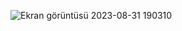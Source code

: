 


![Ekran görüntüsü 2023-08-31 190310](https://github.com/Aliguzel96/Gorsel_Arama_Sayfasi/assets/56971277/0fa5a7c4-01e9-4385-972b-10f348f7fc03)

